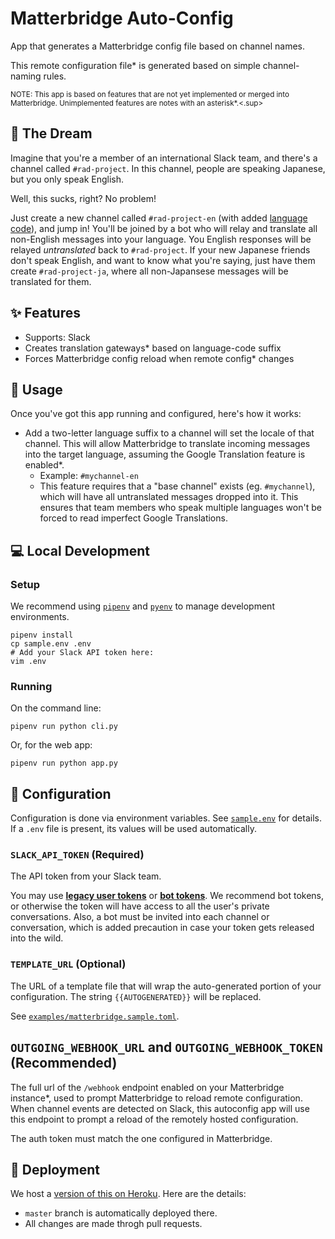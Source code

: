 # Matterbridge Auto-Config

App that generates a Matterbridge config file based on channel names.

This remote configuration file\* is generated based on simple
channel-naming rules.

<sup>NOTE: This app is based on features that are not yet implemented or
merged into Matterbridge. Unimplemented features are notes with an
asterisk*.<.sup>

## :love_letter: The Dream

Imagine that you're a member of an international Slack team, and there's a
channel called `#rad-project`. In this channel, people are speaking Japanese, but you
only speak English.

Well, this sucks, right? No problem!

Just create a new channel called `#rad-project-en` (with added [language
code][iso638-1]), and jump in! You'll be joined by a bot who will relay
and translate all non-English messages into your language. You English
responses will be relayed _untranslated_ back to `#rad-project`. If your
new Japanese friends don't speak English, and want to know what you're
saying, just have them create `#rad-project-ja`, where all non-Japansese
messages will be translated for them.

## :sparkles: Features

- Supports: Slack
- Creates translation gateways\* based on language-code suffix
- Forces Matterbridge config reload when remote config\* changes

## :electric_plug: Usage

Once you've got this app running and configured, here's how it works:

- Add a two-letter language suffix to a channel will set the locale of
  that channel. This will allow Matterbridge to translate incoming
messages into the target language, assuming the Google Translation
feature is enabled\*.
  - Example: `#mychannel-en`
  - This feature requires that a "base channel" exists (eg.
    `#mychannel`), which will have all untranslated messages dropped
  into it. This ensures that team members who speak multiple languages
  won't be forced to read imperfect Google Translations.

## :computer: Local Development

### Setup

We recommend using [`pipenv`][pipenv] and [`pyenv`][pyenv] to manage
development environments.

```
pipenv install
cp sample.env .env
# Add your Slack API token here:
vim .env
```

### Running

On the command line:

```
pipenv run python cli.py
```

Or, for the web app:

```
pipenv run python app.py
```

## :wrench: Configuration

Configuration is done via environment variables. See
[`sample.env`](sample.env) for
details. If a `.env` file is present, its values will be used
automatically.

### `SLACK_API_TOKEN` (Required)

The API token from your Slack team.

You may use [**legacy user tokens**][legacy-tokens] or [**bot
tokens**][bot-tokens]. We recommend bot tokens, or otherwise the token
will have access to all the user's private conversations. Also, a bot
must be invited into each channel or conversation, which is added
precaution in case your token gets released into the wild.

### `TEMPLATE_URL` (Optional)

The URL of a template file that will wrap the auto-generated portion of
your configuration. The string `{{AUTOGENERATED}}` will be replaced.

See
[`examples/matterbridge.sample.toml`](examples/matterbridge.sample.toml).

## `OUTGOING_WEBHOOK_URL` and `OUTGOING_WEBHOOK_TOKEN` (Recommended)

The full url of the `/webhook` endpoint enabled on your Matterbridge
instance\*, used to prompt Matterbridge to reload remote configuration.
When channel events are detected on Slack, this autoconfig app will use
this endpoint to prompt a reload of the remotely hosted configuration.

The auth token must match the one configured in Matterbridge.

## :rocket: Deployment

We host a [version of this on Heroku][demo]. Here are the details:

- `master` branch is automatically deployed there.
- All changes are made throgh pull requests.

<!-- Links -->

   [pipenv]: https://pipenv.readthedocs.io/en/latest/
   [pyenv]: https://github.com/pyenv/pyenv
   [demo]: https://matterbridge-autoconfig-g0vtw.herokuapp.com/
   [legacy-tokens]: https://api.slack.com/custom-integrations/legacy-tokens
   [bot-tokens]: https://my.slack.com/apps/new/A0F7YS25R-bots
   [iso638-1]: https://en.wikipedia.org/wiki/List_of_ISO_639-1_codes
